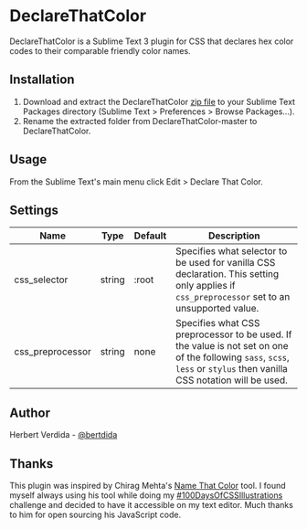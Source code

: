 # DeclareThatColor

DeclareThatColor is a Sublime Text 3 plugin for CSS that declares hex color codes to their comparable friendly color names.

## Installation

1. Download and extract the DeclareThatColor [zip file](https://github.com/bertdida/DeclareThatColor/archive/master.zip) to your Sublime Text Packages directory (Sublime Text > Preferences > Browse Packages...).
2. Rename the extracted folder from DeclareThatColor-master to DeclareThatColor.

## Usage

From the Sublime Text's main menu click Edit > Declare That Color.

## Settings

| Name             | Type   | Default | Description                                                                                                                                                            |
| ---------------- | ------ | ------- | ---------------------------------------------------------------------------------------------------------------------------------------------------------------------- |
| css_selector     | string | :root   | Specifies what selector to be used for vanilla CSS declaration. This setting only applies if `css_preprocessor` set to an unsupported value.                           |
| css_preprocessor | string | none    | Specifies what CSS preprocessor to be used. If the value is not set on one of the following `sass`, `scss`, `less` or `stylus` then vanilla CSS notation will be used. |

## Author

Herbert Verdida - [@bertdida](https://twitter.com/bertdida)

## Thanks

This plugin was inspired by Chirag Mehta's [Name That Color](http://chir.ag/projects/name-that-color/) tool. I found myself always using his tool while doing my [#100DaysOfCSSIllustrations](https://codepen.io/collection/XPmjEL/) challenge and decided to have it accessible on my text editor. Much thanks to him for open sourcing his JavaScript code.
